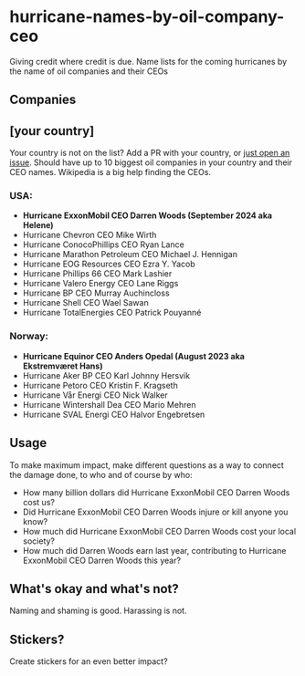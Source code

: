 # hurricane-names-by-oil-company-ceo
Giving credit where credit is due. Name lists for the coming hurricanes by the name of oil companies and their CEOs

## Companies

## [your country]

Your country is not on the list? Add a PR with your country, or [just open an issue](https://github.com/eklem/hurricane-names-by-oil-company-ceo/issues/new). Should have up to 10 biggest oil companies in your country and their CEO names. Wikipedia is a big help finding the CEOs.

### USA:

* **Hurricane ExxonMobil CEO Darren Woods (September 2024 aka Helene)**
* Hurricane Chevron CEO Mike Wirth
* Hurricane ConocoPhillips CEO Ryan Lance
* Hurricane Marathon Petroleum CEO Michael J. Hennigan 
* Hurricane EOG Resources CEO Ezra Y. Yacob
* Hurricane Phillips 66 CEO Mark Lashier
* Hurricane Valero Energy CEO Lane Riggs
* Hurricane BP CEO Murray Auchincloss
* Hurricane Shell CEO Wael Sawan
* Hurricane TotalEnergies CEO Patrick Pouyanné

### Norway:

* **Hurricane Equinor CEO Anders Opedal (August 2023 aka Ekstremværet Hans)**
* Hurricane Aker BP CEO Karl Johnny Hersvik
* Hurricane Petoro CEO Kristin F. Kragseth
* Hurricane Vår Energi CEO Nick Walker
* Hurricane Wintershall Dea CEO Mario Mehren
* Hurricane SVAL Energi CEO Halvor Engebretsen

## Usage

To make maximum impact, make different questions as a way to connect the damage done, to who and of course by who:

* How many billion dollars did Hurricane ExxonMobil CEO Darren Woods cost us?
* Did Hurricane ExxonMobil CEO Darren Woods injure or kill anyone you know?
* How much did Hurricane ExxonMobil CEO Darren Woods cost your local society?
* How much did Darren Woods earn last year, contributing to Hurricane ExxonMobil CEO Darren Woods this year?

## What's okay and what's not?

Naming and shaming is good. Harassing is not.

## Stickers?

Create stickers for an even better impact?
